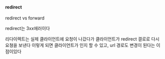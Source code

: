 #### redirect

redirect vs forward 

redirect는 3xx에러이다 

리다이렉트는 실제 클라이언트에 요청이 나갔다가 클라이언트가 redirect 결로로 다시 요쳥을 보낸다 
이렇게 되면 클라이언트가 인지 할 수 있고, url 경로도 변경이 된다는 이점이있다 